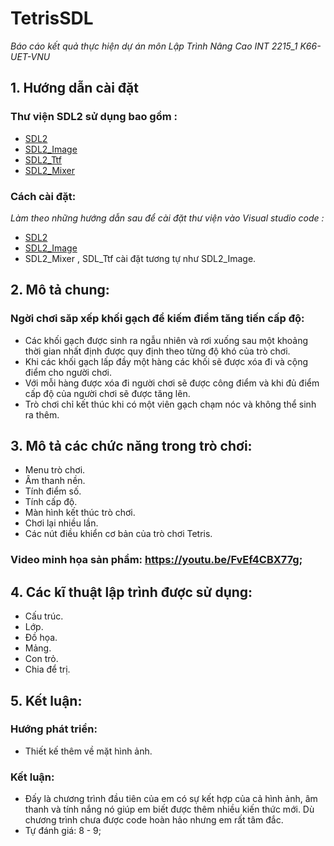 # TetrisSDL
*Báo cáo kết quả thực hiện dự án môn Lập Trình Nâng Cao INT 2215_1 K66-UET-VNU*
## 1. Hướng dẫn cài đặt
### Thư viện SDL2 sử dụng bao gồm :
* [SDL2 ](https://www.libsdl.org/download-2.0.php)
* [SDL2_Image ](https://www.libsdl.org/projects/SDL_image/)
* [SDL2_Ttf](https://www.libsdl.org/projects/SDL_ttf/) 
* [SDL2_Mixer](https://www.libsdl.org/projects/SDL_mixer/)
### Cách cài đặt:
*Làm theo những hướng dẫn sau để cài đặt thư viện vào Visual studio code :*
* [SDL2 ](http://lazyfoo.net/tutorials/SDL/01_hello_SDL/index.php)
* [SDL2_Image](http://lazyfoo.net/tutorials/SDL/06_extension_libraries_and_loading_other_image_formats/index.php) 
* SDL2_Mixer , SDL_Ttf cài đặt tương tự như SDL2_Image.
## 2. Mô tả chung:
### Ngời chơi săp xếp khối gạch để kiếm điểm tăng tiến cấp độ:
* Các khối gạch được sinh ra ngẫu nhiên và rơi xuống sau một khoảng thời gian nhất định được quy định theo từng độ khó của trò chơi.
* Khi các khối gạch lấp đầy một hàng các khối sẽ được xóa đi và cộng điểm cho người chơi.
* Với mỗi hàng được xóa đi người chơi sẽ được công điểm và khi đủ điểm cấp độ của người chơi sẽ được tăng lên.
* Trò chơi chỉ kết thúc khi có một viên gạch chạm nóc và không thể sinh ra thêm.
## 3. Mô tả các chức năng trong trò chơi:
* Menu trò chơi.
* Âm thanh nền.
* Tính điểm số.
* Tính cấp độ.
* Màn hình kết thúc trò chơi.
* Chơi lại nhiều lần.
* Các nút điều khiển cơ bản của trò chơi Tetris.
### Video minh họa sản phẩm: https://youtu.be/FvEf4CBX77g;
## 4. Các kĩ thuật lập trình được sử dụng: 
* Cấu trúc.
* Lớp.
* Đồ họa.
* Mảng.
* Con trỏ.
* Chia để trị.
## 5. Kết luận:
### Hướng phát triển:
* Thiết kế thêm về mặt hình ảnh.
### Kết luận:
* Đấy là chương trình đầu tiên của em có sự kết hợp của cả hình ảnh, âm thanh và tính nắng nó giúp em biết được thêm nhiều kiến thức mới. Dù chương trình chưa được code hoàn hảo nhưng em rất tâm đắc.
* Tự đánh giá: 8 - 9;
